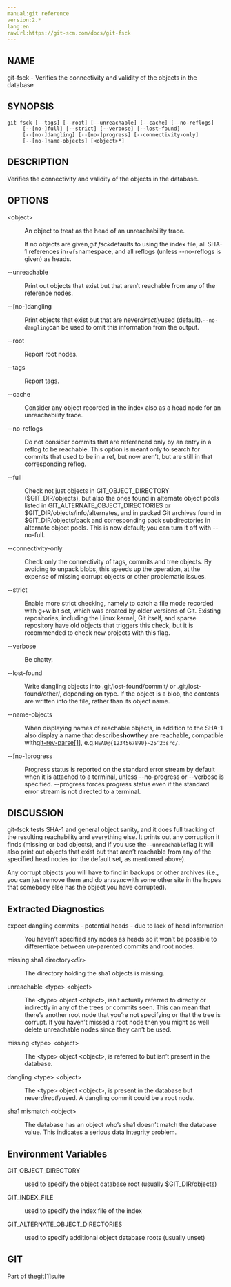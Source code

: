 ```yaml
---
manual:git reference
version:2.*
lang:en
rawUrl:https://git-scm.com/docs/git-fsck
---
```



## NAME<a name="_name"></a>


git-fsck - Verifies the connectivity and validity of the objects in the database





## SYNOPSIS<a name="_synopsis"></a>

```
git fsck [--tags] [--root] [--unreachable] [--cache] [--no-reflogs]
	 [--[no-]full] [--strict] [--verbose] [--lost-found]
	 [--[no-]dangling] [--[no-]progress] [--connectivity-only]
	 [--[no-]name-objects] [<object>*]
```




## DESCRIPTION<a name="_description"></a>


Verifies the connectivity and validity of the objects in the database.





## OPTIONS<a name="_options"></a>
<dl><dt id='git-fsck-ltobjectgt'>&lt;object&gt;</dt><dd>

An object to treat as the head of an unreachability trace.



If no objects are given,<em>git fsck</em>defaults to using the index file, all SHA-1 references in`refs`namespace, and all reflogs (unless --no-reflogs is given) as heads.


</dd><dt id='git-fsck---unreachable'>--unreachable</dt><dd>

Print out objects that exist but that aren’t reachable from any of the reference nodes.

</dd><dt id='git-fsck---no-dangling'>--[no-]dangling</dt><dd>

Print objects that exist but that are never<em>directly</em>used (default).`--no-dangling`can be used to omit this information from the output.

</dd><dt id='git-fsck---root'>--root</dt><dd>

Report root nodes.

</dd><dt id='git-fsck---tags'>--tags</dt><dd>

Report tags.

</dd><dt id='git-fsck---cache'>--cache</dt><dd>

Consider any object recorded in the index also as a head node for an unreachability trace.

</dd><dt id='git-fsck---no-reflogs'>--no-reflogs</dt><dd>

Do not consider commits that are referenced only by an entry in a reflog to be reachable. This option is meant only to search for commits that used to be in a ref, but now aren’t, but are still in that corresponding reflog.

</dd><dt id='git-fsck---full'>--full</dt><dd>

Check not just objects in GIT_OBJECT_DIRECTORY ($GIT_DIR/objects), but also the ones found in alternate object pools listed in GIT_ALTERNATE_OBJECT_DIRECTORIES or $GIT_DIR/objects/info/alternates, and in packed Git archives found in $GIT_DIR/objects/pack and corresponding pack subdirectories in alternate object pools. This is now default; you can turn it off with --no-full.

</dd><dt id='git-fsck---connectivity-only'>--connectivity-only</dt><dd>

Check only the connectivity of tags, commits and tree objects. By avoiding to unpack blobs, this speeds up the operation, at the expense of missing corrupt objects or other problematic issues.

</dd><dt id='git-fsck---strict'>--strict</dt><dd>

Enable more strict checking, namely to catch a file mode recorded with g+w bit set, which was created by older versions of Git. Existing repositories, including the Linux kernel, Git itself, and sparse repository have old objects that triggers this check, but it is recommended to check new projects with this flag.

</dd><dt id='git-fsck---verbose'>--verbose</dt><dd>

Be chatty.

</dd><dt id='git-fsck---lost-found'>--lost-found</dt><dd>

Write dangling objects into .git/lost-found/commit/ or .git/lost-found/other/, depending on type. If the object is a blob, the contents are written into the file, rather than its object name.

</dd><dt id='git-fsck---name-objects'>--name-objects</dt><dd>

When displaying names of reachable objects, in addition to the SHA-1 also display a name that describes**how**they are reachable, compatible with[git-rev-parse[1]](%2319  ""), e.g.`HEAD@{1234567890}~25^2:src/`.

</dd><dt id='git-fsck---no-progress'>--[no-]progress</dt><dd>

Progress status is reported on the standard error stream by default when it is attached to a terminal, unless --no-progress or --verbose is specified. --progress forces progress status even if the standard error stream is not directed to a terminal.

</dd></dl>



## DISCUSSION<a name="_discussion"></a>


git-fsck tests SHA-1 and general object sanity, and it does full tracking of the resulting reachability and everything else. It prints out any corruption it finds (missing or bad objects), and if you use the`--unreachable`flag it will also print out objects that exist but that aren’t reachable from any of the specified head nodes (or the default set, as mentioned above).




Any corrupt objects you will have to find in backups or other archives (i.e., you can just remove them and do an<em>rsync</em>with some other site in the hopes that somebody else has the object you have corrupted).





## Extracted Diagnostics<a name="_extracted_diagnostics"></a>
<dl><dt id='git-fsck-expectdanglingcommits-potentialheads-duetolackofheadinformation'>expect dangling commits - potential heads - due to lack of head information</dt><dd>

You haven’t specified any nodes as heads so it won’t be possible to differentiate between un-parented commits and root nodes.

</dd><dt id='git-fsck-missingsha1directoryemltdirgtem'>missing sha1 directory<em>&lt;dir&gt;</em></dt><dd>

The directory holding the sha1 objects is missing.

</dd><dt id='git-fsck-unreachablelttypegtltobjectgt'>unreachable &lt;type&gt; &lt;object&gt;</dt><dd>

The &lt;type&gt; object &lt;object&gt;, isn’t actually referred to directly or indirectly in any of the trees or commits seen. This can mean that there’s another root node that you’re not specifying or that the tree is corrupt. If you haven’t missed a root node then you might as well delete unreachable nodes since they can’t be used.

</dd><dt id='git-fsck-missinglttypegtltobjectgt'>missing &lt;type&gt; &lt;object&gt;</dt><dd>

The &lt;type&gt; object &lt;object&gt;, is referred to but isn’t present in the database.

</dd><dt id='git-fsck-danglinglttypegtltobjectgt'>dangling &lt;type&gt; &lt;object&gt;</dt><dd>

The &lt;type&gt; object &lt;object&gt;, is present in the database but never<em>directly</em>used. A dangling commit could be a root node.

</dd><dt id='git-fsck-sha1mismatchltobjectgt'>sha1 mismatch &lt;object&gt;</dt><dd>

The database has an object who’s sha1 doesn’t match the database value. This indicates a serious data integrity problem.

</dd></dl>



## Environment Variables<a name="_environment_variables"></a>
<dl><dt id='git-fsck-GITOBJECTDIRECTORY'>GIT_OBJECT_DIRECTORY</dt><dd>

used to specify the object database root (usually $GIT_DIR/objects)

</dd><dt id='git-fsck-GITINDEXFILE'>GIT_INDEX_FILE</dt><dd>

used to specify the index file of the index

</dd><dt id='git-fsck-GITALTERNATEOBJECTDIRECTORIES'>GIT_ALTERNATE_OBJECT_DIRECTORIES</dt><dd>

used to specify additional object database roots (usually unset)

</dd></dl>



## GIT<a name="_git"></a>


Part of the[git[1]](%2248  "")suite





